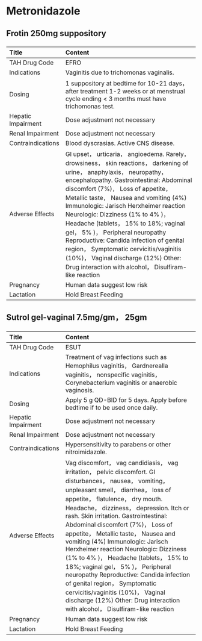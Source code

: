 # Metronidazole

## Frotin 250mg suppository

##### 

| Title              | Content                                                                                                                                                                                                                                                                                                                                                                                                                                                                                                                                                                                           |
|:-------------------|:--------------------------------------------------------------------------------------------------------------------------------------------------------------------------------------------------------------------------------------------------------------------------------------------------------------------------------------------------------------------------------------------------------------------------------------------------------------------------------------------------------------------------------------------------------------------------------------------------|
| TAH Drug Code      | EFRO                                                                                                                                                                                                                                                                                                                                                                                                                                                                                                                                                                                              |
| Indications        | Vaginitis due to trichomonas vaginalis.                                                                                                                                                                                                                                                                                                                                                                                                                                                                                                                                                           |
| Dosing             | 1 suppository at bedtime for 10-21 days， after treatment 1-2 weeks or at menstrual cycle ending < 3 months must have trichomonas test.                                                                                                                                                                                                                                                                                                                                                                                                                                                           |
| Hepatic Impairment | Dose adjustment not necessary                                                                                                                                                                                                                                                                                                                                                                                                                                                                                                                                                                     |
| Renal Impairment   | Dose adjustment not necessary                                                                                                                                                                                                                                                                                                                                                                                                                                                                                                                                                                     |
| Contraindications  | Blood dyscrasias. Active CNS disease.                                                                                                                                                                                                                                                                                                                                                                                                                                                                                                                                                             |
| Adverse Effects    | GI upset， urticaria， angioedema. Rarely， drowsiness， skin reactions， darkening of urine， anaphylaxis， neuropathy， encephalopathy. Gastrointestinal: Abdominal discomfort (7%)， Loss of appetite， Metallic taste， Nausea and vomiting (4%) Immunologic: Jarisch Herxheimer reaction Neurologic: Dizziness (1% to 4% )， Headache (tablets， 15% to 18%; vaginal gel， 5% )， Peripheral neuropathy Reproductive: Candida infection of genital region， Symptomatic cervicitis/vaginitis (10%)， Vaginal discharge (12%) Other: Drug interaction with alcohol， Disulfiram-like reaction |
| Pregnancy          | Human data suggest low risk                                                                                                                                                                                                                                                                                                                                                                                                                                                                                                                                                                       |
| Lactation          | Hold Breast Feeding                                                                                                                                                                                                                                                                                                                                                                                                                                                                                                                                                                               |

## Sutrol gel-vaginal 7.5mg/gm， 25gm

##### 

| Title              | Content                                                                                                                                                                                                                                                                                                                                                                                                                                                                                                                                                                                                                                                                                                         |
|:-------------------|:----------------------------------------------------------------------------------------------------------------------------------------------------------------------------------------------------------------------------------------------------------------------------------------------------------------------------------------------------------------------------------------------------------------------------------------------------------------------------------------------------------------------------------------------------------------------------------------------------------------------------------------------------------------------------------------------------------------|
| TAH Drug Code      | ESUT                                                                                                                                                                                                                                                                                                                                                                                                                                                                                                                                                                                                                                                                                                            |
| Indications        | Treatment of vag infections such as Hemophilus vaginitis， Gardnerealla vaginitis， nonspecific vaginitis， Corynebacterium vaginitis or anaerobic vaginosis.                                                                                                                                                                                                                                                                                                                                                                                                                                                                                                                                                   |
| Dosing             | Apply 5 g QD-BID for 5 days. Apply before bedtime if to be used once daily.                                                                                                                                                                                                                                                                                                                                                                                                                                                                                                                                                                                                                                     |
| Hepatic Impairment | Dose adjustment not necessary                                                                                                                                                                                                                                                                                                                                                                                                                                                                                                                                                                                                                                                                                   |
| Renal Impairment   | Dose adjustment not necessary                                                                                                                                                                                                                                                                                                                                                                                                                                                                                                                                                                                                                                                                                   |
| Contraindications  | Hypersensitivity to parabens or other nitroimidazole.                                                                                                                                                                                                                                                                                                                                                                                                                                                                                                                                                                                                                                                           |
| Adverse Effects    | Vag discomfort， vag candidiasis， vag irritation， pelvic discomfort. GI disturbances， nausea， vomiting， unpleasant smell， diarrhea， loss of appetite， flatulence， dry mouth. Headache， dizziness， depression. Itch or rash. Skin irritation. Gastrointestinal: Abdominal discomfort (7%)， Loss of appetite， Metallic taste， Nausea and vomiting (4%) Immunologic: Jarisch Herxheimer reaction Neurologic: Dizziness (1% to 4% )， Headache (tablets， 15% to 18%; vaginal gel， 5% )， Peripheral neuropathy Reproductive: Candida infection of genital region， Symptomatic cervicitis/vaginitis (10%)， Vaginal discharge (12%) Other: Drug interaction with alcohol， Disulfiram-like reaction |
| Pregnancy          | Human data suggest low risk                                                                                                                                                                                                                                                                                                                                                                                                                                                                                                                                                                                                                                                                                     |
| Lactation          | Hold Breast Feeding                                                                                                                                                                                                                                                                                                                                                                                                                                                                                                                                                                                                                                                                                             |

